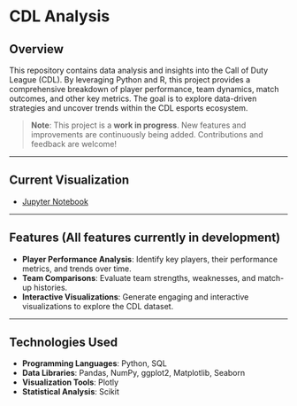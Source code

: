 # CDL Analysis

## Overview
This repository contains data analysis and insights into the Call of Duty League (CDL). By leveraging Python and R, this project provides a comprehensive breakdown of player performance, team dynamics, match outcomes, and other key metrics. The goal is to explore data-driven strategies and uncover trends within the CDL esports ecosystem.

> **Note**: This project is a **work in progress**. New features and improvements are continuously being added. Contributions and feedback are welcome!
---

## Current Visualization
- [Jupyter Notebook](data_analysis.ipynb)

---

## Features (All features currently in development)
- **Player Performance Analysis**: Identify key players, their performance metrics, and trends over time.
- **Team Comparisons**: Evaluate team strengths, weaknesses, and match-up histories.
- **Interactive Visualizations**: Generate engaging and interactive visualizations to explore the CDL dataset.

---

## Technologies Used
- **Programming Languages**: Python, SQL
- **Data Libraries**: Pandas, NumPy, ggplot2, Matplotlib, Seaborn
- **Visualization Tools**: Plotly
- **Statistical Analysis**: Scikit
